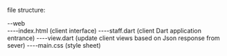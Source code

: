 file structure:

--web
<br>
----index.html    (client interface) 
----staff.dart    (client Dart application entrance)
----view.dart     (update client views based on Json response from sever)
----main.css      (style sheet)